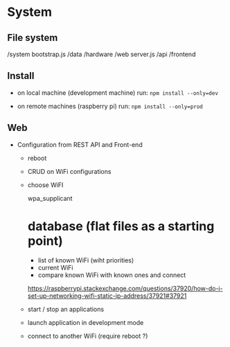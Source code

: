 # System

## File system

/system
  bootstrap.js
  /data
  /hardware
  /web
    server.js
    /api
    /frontend

## Install

- on local machine (development machine) run:
`npm install --only=dev`

- on remote machines (raspberry pi) run:
`npm install --only=prod`


## Web

- Configuration from REST API and Front-end
  + reboot
  + CRUD on WiFi configurations
  + choose WiFI

    wpa_supplicant
    # database (flat files as a starting point)
    - list of known WiFi (wiht priorities)
    - current WiFi
    - compare known WiFi with known ones and connect

    https://raspberrypi.stackexchange.com/questions/37920/how-do-i-set-up-networking-wifi-static-ip-address/37921#37921

  + start / stop an applications
  + launch application in development mode
  + connect to another WiFi (require reboot ?)

